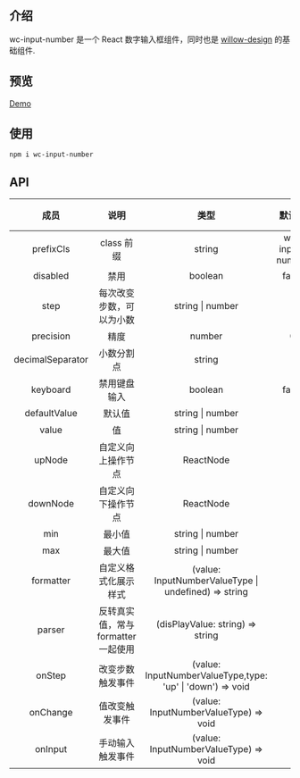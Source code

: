 ## 介绍

wc-input-number 是一个 React 数字输入框组件，同时也是 [willow-design](https://github.com/kavience/willow-design) 的基础组件.

## 预览

[Demo](https://kavience.github.io/wc-input-number/)

## 使用

```
npm i wc-input-number
```

## API

|       成员       |                说明                 |                            类型                            |     默认值      | 版本  |
| :--------------: | :---------------------------------: | :--------------------------------------------------------: | :-------------: | :---: |
|    prefixCls     |             class 前缀              |                           string                           | wc-input-number |   -   |
|     disabled     |                禁用                 |                          boolean                           |      false      |   -   |
|       step       |      每次改变步数，可以为小数       |                      string \| number                      |        1        |   -   |
|    precision     |                精度                 |                           number                           |        0        |   -   |
| decimalSeparator |             小数分割点              |                           string                           |        .        |   -   |
|     keyboard     |            禁用键盘输入             |                          boolean                           |      false      |   -   |
|   defaultValue   |               默认值                |                      string \| number                      |        -        |   -   | - |
|      value       |                 值                  |                      string \| number                      |        -        |   -   | - |
|      upNode      |         自定义向上操作节点          |                         ReactNode                          |        -        |   -   |
|     downNode     |         自定义向下操作节点          |                         ReactNode                          |        -        |   -   |
|       min        |               最小值                |                      string \| number                      |        -        |   -   |
|       max        |               最大值                |                      string \| number                      |        -        |   -   |
|    formatter     |        自定义格式化展示样式         |  (value: InputNumberValueType     \| undefined) => string  |        -        |   -   |
|      parser      | 反转真实值，常与 formatter 一起使用 |              (disPlayValue: string) => string              |        -        |   -   |
|      onStep      |          改变步数触发事件           | (value: InputNumberValueType,type: 'up' \| 'down') => void |        -        |   -   |
|     onChange     |           值改变触发事件            |           (value: InputNumberValueType) => void            |        -        |   -   |
|     onInput      |          手动输入触发事件           |           (value: InputNumberValueType) => void            |        -        |   -   |
